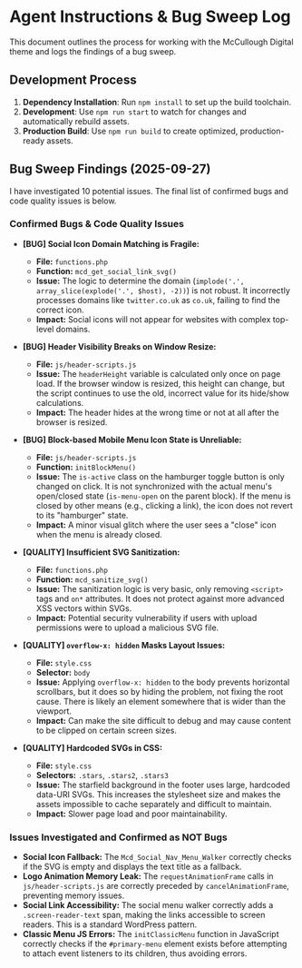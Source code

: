 # Agent Instructions & Bug Sweep Log

This document outlines the process for working with the McCullough Digital theme and logs the findings of a bug sweep.

## Development Process

1.  **Dependency Installation**: Run `npm install` to set up the build toolchain.
2.  **Development**: Use `npm run start` to watch for changes and automatically rebuild assets.
3.  **Production Build**: Use `npm run build` to create optimized, production-ready assets.

## Bug Sweep Findings (2025-09-27)

I have investigated 10 potential issues. The final list of confirmed bugs and code quality issues is below.

### Confirmed Bugs & Code Quality Issues

-   **[BUG] Social Icon Domain Matching is Fragile:**
    -   **File:** `functions.php`
    -   **Function:** `mcd_get_social_link_svg()`
    -   **Issue:** The logic to determine the domain (`implode('.', array_slice(explode('.', $host), -2))`) is not robust. It incorrectly processes domains like `twitter.co.uk` as `co.uk`, failing to find the correct icon.
    -   **Impact:** Social icons will not appear for websites with complex top-level domains.

-   **[BUG] Header Visibility Breaks on Window Resize:**
    -   **File:** `js/header-scripts.js`
    -   **Issue:** The `headerHeight` variable is calculated only once on page load. If the browser window is resized, this height can change, but the script continues to use the old, incorrect value for its hide/show calculations.
    -   **Impact:** The header hides at the wrong time or not at all after the browser is resized.

-   **[BUG] Block-based Mobile Menu Icon State is Unreliable:**
    -   **File:** `js/header-scripts.js`
    -   **Function:** `initBlockMenu()`
    -   **Issue:** The `is-active` class on the hamburger toggle button is only changed on click. It is not synchronized with the actual menu's open/closed state (`is-menu-open` on the parent block). If the menu is closed by other means (e.g., clicking a link), the icon does not revert to its "hamburger" state.
    -   **Impact:** A minor visual glitch where the user sees a "close" icon when the menu is already closed.

-   **[QUALITY] Insufficient SVG Sanitization:**
    -   **File:** `functions.php`
    -   **Function:** `mcd_sanitize_svg()`
    -   **Issue:** The sanitization logic is very basic, only removing `<script>` tags and `on*` attributes. It does not protect against more advanced XSS vectors within SVGs.
    -   **Impact:** Potential security vulnerability if users with upload permissions were to upload a malicious SVG file.

-   **[QUALITY] `overflow-x: hidden` Masks Layout Issues:**
    -   **File:** `style.css`
    -   **Selector:** `body`
    -   **Issue:** Applying `overflow-x: hidden` to the body prevents horizontal scrollbars, but it does so by hiding the problem, not fixing the root cause. There is likely an element somewhere that is wider than the viewport.
    -   **Impact:** Can make the site difficult to debug and may cause content to be clipped on certain screen sizes.

-   **[QUALITY] Hardcoded SVGs in CSS:**
    -   **File:** `style.css`
    -   **Selectors:** `.stars`, `.stars2`, `.stars3`
    -   **Issue:** The starfield background in the footer uses large, hardcoded data-URI SVGs. This increases the stylesheet size and makes the assets impossible to cache separately and difficult to maintain.
    -   **Impact:** Slower page load and poor maintainability.

### Issues Investigated and Confirmed as NOT Bugs

-   **Social Icon Fallback:** The `Mcd_Social_Nav_Menu_Walker` correctly checks if the SVG is empty and displays the text title as a fallback.
-   **Logo Animation Memory Leak:** The `requestAnimationFrame` calls in `js/header-scripts.js` are correctly preceded by `cancelAnimationFrame`, preventing memory issues.
-   **Social Link Accessibility:** The social menu walker correctly adds a `.screen-reader-text` span, making the links accessible to screen readers. This is a standard WordPress pattern.
-   **Classic Menu JS Errors:** The `initClassicMenu` function in JavaScript correctly checks if the `#primary-menu` element exists before attempting to attach event listeners to its children, thus avoiding errors.